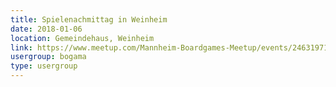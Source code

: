 ```yaml
---
title: Spielenachmittag in Weinheim 
date: 2018-01-06
location: Gemeindehaus, Weinheim 
link: https://www.meetup.com/Mannheim-Boardgames-Meetup/events/246319718/
usergroup: bogama
type: usergroup
---
```

